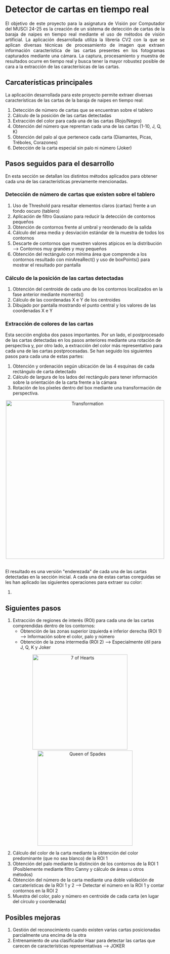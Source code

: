 # Detector de cartas en tiempo real #

<p align="justify">
El objetivo de este proyecto para la asignatura de Visión por Computador del MUSCI 24-25 es la creación de un sistema de detección de cartas de la baraja de naipes en tiempo real mediante el uso de métodos de visión artificial. La aplicación desarrollada utiliza la librería CV2 con la que se aplican diversas técnicas de procesamiento de imagen que extraen información característica de las cartas presentes en los fotogramas capturados mediante una cámara. La captura, procesamiento y muestra de resultados ocurre en tiempo real y busca tener la mayor robustez posible de cara a la extracción de las caracterísicas de las cartas. 

## Carcaterísticas principales ##

La aplicación desarrollada para este proyecto permite extraer diversas características de las cartas de la baraja de naipes en tiempo real: 

1. Detección de número de cartas que se encuentran sobre el tablero
2. Cálculo de la posición de las cartas detectadas
3. Extracción del color para cada una de las cartas (Rojo/Negro)
4. Obtención del número que reprentan cada una de las cartas (1-10, J, Q, K)
5. Obtención del palo al que pertenece cada carta (Diamantes, Picas, Tréboles, Corazones)
6. Detección de la carta especial sin palo ni número (Joker)


## Pasos seguidos para el desarrollo ##

En esta sección se detallan los distintos métodos aplicados para obtener cada una de las características previamente mencionadas.

### Detección de número de cartas que existen sobre el tablero ###

1. Uso de Threshold para resaltar elementos claros (cartas) frente a un fondo oscuro (tablero)
2. Aplicación de filtro Gausiano para reducir la detección de contornos pequeños
3. Obtención de contornos frente al umbral y reordenado de la salida
4. Cálculo del area media y desviación estándar de la muestra de todos los contornos
5. Descarte de contornos que muestren valores atípicos en la distribución --> Contornos muy grandes y muy pequeños
6. Obtención del rectángulo con mínima área que comprende a los contornos resultado con minAreaRect() y uso de boxPoints() para mostrar el resultado por pantalla 

### Cálculo de la posición de las cartas detectadas ###

1. Obtención del centroide de cada uno de los contornos localizados en la fase anterior mediante moments()
2. Cálculo de las coordenadas X e Y de los centroides
3. Dibujado por pantalla mostrando el punto central y los valores de las coordenadas X e Y

### Extracción de colores de las cartas ###

Esta sección engloba dos pasos importantes. Por un lado, el postprocesado de las cartas detectadas en los pasos anteriores mediante una rotación de perspectiva y, por otro lado, a extracción del color más representativo para cada una de las cartas postprocesadas. Se han seguido los siguientes pasos para cada una de estas partes: 

1. Obtención y ordenación según ubicación de las 4 esquinas de cada rectángulo de carta detectado
2. Cálculo de largura de los lados del rectángulo para tener información sobre la orientación de la carta frente a la cámara
3. Rotación de los píxeles dentro del box mediante una transformación de perspectiva.

<p align="center">
    <img src="https://github.com/user-attachments/assets/7c876051-e7c3-4ff4-9e66-9ebaf6eed9c9" alt="Transformation" width="500"/>
    &nbsp;&nbsp;&nbsp;&nbsp;&nbsp;&nbsp;&nbsp;    
</p>

El resultado es una versión "enderezada" de cada una de las cartas detectadas en la sección inicial. A cada una de estas cartas coreguidas se les han aplicado las siguientes operaciones para extraer su color:

1. 






## Siguientes pasos ##

1. Extracción de regiones de interés (ROI) para cada una de las cartas comprendidas dentro de los contornos:
    - Obtención de las zonas superior izquierda e inferior derecha (ROI 1) --> Información sobre el color, palo y número
    - Obtención de la zona intermedia (ROI 2) --> Especialmente útil para J, Q, K y Joker

<p align="center">
    <img src="https://github.com/user-attachments/assets/fc2b9640-ade1-4de7-9a15-069e18d44a03" alt="7 of Hearts" width="300"/>
    &nbsp;&nbsp;&nbsp;&nbsp;&nbsp;&nbsp;&nbsp;    
    <img src="https://github.com/user-attachments/assets/685f6449-7e1a-41ea-866d-539eadf14bfb" alt="Queen of Spades" width="300"/>
</p>

2. Cálculo del color de la carta mediante la obtención del color predominante (que no sea blanco) de la ROI 1
3. Obtención del palo mediante la distinción de los contornos de la ROI 1 (Posiblemente mediante filtro Canny y cálculo de áreas u otros métodos)
4. Obtención del número de la carta mediante una doble validación de carcaterísticas de la ROI 1 y 2 --> Detectar el número en la ROI 1 y contar contornos en la ROI 2
5. Muestra del color, palo y número en centroide de cada carta (en lugar del círculo y coordenada)

## Posibles mejoras ##

1. Gestión del reconocimiento cuando existen varias cartas posicionadas parcialmente una encima de la otra
2. Entrenamiento de una clasificador Haar para detectar las cartas que carecen de características representativas --> JOKER

</p>

